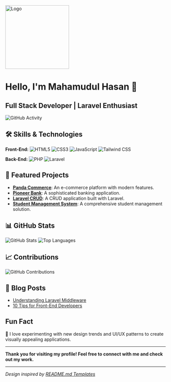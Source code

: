 <!-- Header with Logo -->
<img src="https://yourdomain.com/your-logo.png" alt="Logo" width="200"/>

# Hello, I'm Mahamudul Hasan 👋

## Full Stack Developer | Laravel Enthusiast

![GitHub Activity](https://github-profile-trophy.vercel.app/?username=MahamudulHasan&theme=radical)

## 🛠️ Skills & Technologies

**Front-End:**
![HTML5](https://img.shields.io/badge/HTML5-%23E34F26.svg?style=for-the-badge&logo=html5&logoColor=white)
![CSS3](https://img.shields.io/badge/CSS3-%231572B6.svg?style=for-the-badge&logo=css3&logoColor=white)
![JavaScript](https://img.shields.io/badge/JavaScript-%23323330.svg?style=for-the-badge&logo=javascript&logoColor=%23F7DF1E)
![Tailwind CSS](https://img.shields.io/badge/Tailwind%20CSS-%2338B2AC.svg?style=for-the-badge&logo=tailwindcss&logoColor=white)

**Back-End:**
![PHP](https://img.shields.io/badge/PHP-%23777BB4.svg?style=for-the-badge&logo=php&logoColor=white)
![Laravel](https://img.shields.io/badge/Laravel-%23F05240.svg?style=for-the-badge&logo=laravel&logoColor=white)

## 🌟 Featured Projects

- **[Panda Commerce](https://github.com/MahamudulHasan/panda-commerce)**: An e-commerce platform with modern features.
- **[Pioneer Bank](https://github.com/MahamudulHasan/pioneer-bank)**: A sophisticated banking application.
- **[Laravel CRUD](https://github.com/MahamudulHasan/laravel-crud)**: A CRUD application built with Laravel.
- **[Student Management System](https://github.com/MahamudulHasan/laravel-student-management)**: A comprehensive student management solution.

## 📊 GitHub Stats

![GitHub Stats](https://github-readme-stats.vercel.app/api?username=MahamudulHasan&show_icons=true&theme=radical)
![Top Languages](https://github-readme-stats.vercel.app/api/top-langs/?username=MahamudulHasan&layout=compact&theme=radical)

## 📈 Contributions

![GitHub Contributions](https://github-readme-streak-stats.herokuapp.com/?user=MahamudulHasan&theme=radical)

## 📜 Blog Posts

- [Understanding Laravel Middleware](https://medium.com/@mahamudulhasan/understanding-laravel-middleware)
- [10 Tips for Front-End Developers](https://medium.com/@mahamudulhasan/10-tips-for-front-end-developers)

## Fun Fact
🎨 I love experimenting with new design trends and UI/UX patterns to create visually appealing applications.

---

**Thank you for visiting my profile! Feel free to connect with me and check out my work.**

---

_Design inspired by [README.md Templates](https://github.com/rahuldkjain/github-profile-readme-generator)_
